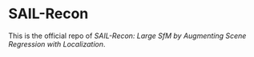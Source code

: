 # SAIL-Recon

This is the official repo of *SAIL-Recon: Large SfM by Augmenting Scene Regression with Localization*.
